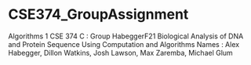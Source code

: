 # CSE374_GroupAssignment
Algorithms 1 CSE 374 C : Group HabeggerF21
Biological Analysis of DNA and Protein Sequence Using Computation and Algorithms
Names : Alex Habegger, Dillon Watkins, Josh Lawson, Max Zaremba, Michael Glum
